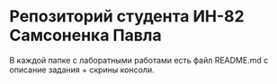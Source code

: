 # Репозиторий студента ИН-82 Самсоненка Павла
В каждой папке с лаборатными работами есть файл README.md с описание задания + скрины консоли.
